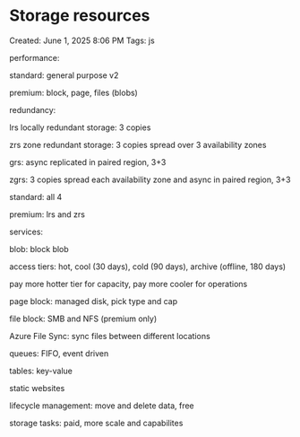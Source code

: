 # Storage resources

Created: June 1, 2025 8:06 PM
Tags: js

performance:

standard: general purpose v2

premium: block, page, files (blobs)

redundancy:

lrs locally redundant storage: 3 copies

zrs zone redundant storage: 3 copies spread over 3 availability zones

grs: async replicated in paired region, 3+3

zgrs: 3 copies spread each availability zone and async in paired region, 3+3

standard: all 4

premium: lrs and zrs

services:

blob: block blob

access tiers: hot, cool (30 days), cold (90 days), archive (offline, 180 days)

pay more hotter tier for capacity, pay more cooler for operations

page block: managed disk, pick type and cap

file block: SMB and NFS (premium only)

Azure File Sync: sync files between different locations

queues: FIFO, event driven

tables: key-value

static websites

lifecycle management: move and delete data, free

storage tasks: paid, more scale and capabilites